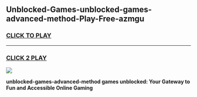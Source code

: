 
## Unblocked-Games-unblocked-games-advanced-method-Play-Free-azmgu
<h3>
<a href="https://premium76.site?title=unblocked-games-advanced-method&ref=21A">CLICK TO PLAY</a></h3>
<hr>

<h3>
<a href="https://premium76.site?title=unblocked-games-advanced-method&ref=21A">CLICK 2 PLAY</a>
  
</h3>

<a href="https://premium76.site?title=unblocked-games-advanced-method&ref=21A"><img src="https://clearcache.store/games.png"></a>


**unblocked-games-advanced-method games unblocked: Your Gateway to Fun and Accessible Online Gaming**
